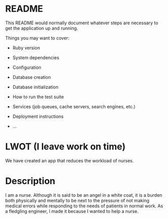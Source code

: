 # README

This README would normally document whatever steps are necessary to get the
application up and running.

Things you may want to cover:

* Ruby version

* System dependencies

* Configuration

* Database creation

* Database initialization

* How to run the test suite

* Services (job queues, cache servers, search engines, etc.)

* Deployment instructions

* ...

# LWOT (I leave work on time)
We have created an app that reduces the workload of nurses.

# Description
I am a nurse.  Although it is said to be an angel in a white coat, it is a burden both physically and mentally to be next to the pressure of not making medical errors while responding to the needs of patients in normal work. As a fledgling engineer, I made it because I wanted to help a nurse.


